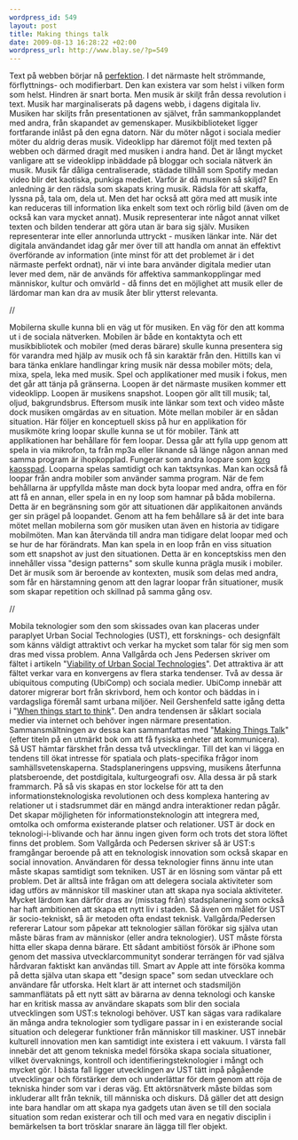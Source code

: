 ```yaml
--- 
wordpress_id: 549 
layout: post
title: Making things talk 
date: 2009-08-13 16:28:22 +02:00 
wordpress_url: http://www.blay.se/?p=549 
---
```


Text på webben börjar nå [perfektion](http://www.readwriteweb.com/archives/is_a_perfect_storm_forming_for_distributed_social_networking.php). I det närmaste helt strömmande, förflyttnings- och modifierbart. Den kan existera var som helst i vilken form som helst. Hindren är snart borta. Men musik är skiljt från dessa revolution i text. Musik har marginaliserats på dagens webb, i dagens digitala liv. Musiken har skiljts från presentationen av självet, från sammankopplandet med andra, från skapandet av gemenskaper. Musikbiblioteket ligger fortfarande inlåst på den egna datorn. När du möter något i sociala medier möter du aldrig deras musik. Videoklipp har däremot följt med texten på webben och därmed dragit med musiken i andra hand. Det är långt mycket vanligare att se videoklipp inbäddade på bloggar och sociala nätverk än musik. Musik får dåliga centraliserade, städade tillhåll som Spotify medan video blir det kaotiska, punkiga mediet. Varför är då musiken så skiljd? En anledning är den rädsla som skapats kring musik. Rädsla för att skaffa, lyssna på, tala om, dela ut. Men det har också att göra med att musik inte kan reduceras till information lika enkelt som text och rörlig bild (även om de också kan vara mycket annat). Musik representerar inte något annat vilket texten och bilden tenderar att göra utan är bara sig själv. Musiken representerar inte eller annorlunda uttryckt - musiken länkar inte. När det digitala användandet idag går mer över till att handla om annat än effektivt överförande av information (inte minst för att det problemet är i det närmaste perfekt ordnat), när vi inte bara använder digitala medier utan lever med dem, när de används för affektiva sammankopplingar med människor, kultur och omvärld - då finns det en möjlighet att musik eller de lärdomar man kan dra av musik åter blir ytterst relevanta. 

//

Mobilerna skulle kunna bli en väg ut för musiken. En väg för den att komma ut i de sociala nätverken. Mobilen är både en kontaktyta och ett musikbibliotek och mobiler (med deras bärare) skulle kunna presentera sig för varandra med hjälp av musik och få sin karaktär från den. Hittills kan vi bara tänka enklare handlingar kring musik när dessa mobiler möts; dela, mixa, spela, leka med musik. Spel och applikationer med musik i fokus, men det går att tänja på gränserna. Loopen är det närmaste musiken kommer ett videoklipp. Loopen är musikens snapshot. Loopen gör allt till musik; tal, oljud, bakgrundsbrus. Eftersom musik inte länkar som text och video måste dock musiken omgärdas av en situation. Möte mellan mobiler är en sådan situation. Här följer en konceptuell skiss på hur en applikation för musikmöte kring loopar skulle kunna se ut för mobiler. Tänk att applikationen har behållare för fem loopar. Dessa går att fylla upp genom att spela in via mikrofon, ta från mp3a eller liknande så länge någon annan med samma program är ihopkopplad. Fungerar som andra loopare som [korg kaosspad](http://www.youtube.com/watch?v=39n4wow8fWE). Looparna spelas samtidigt och kan taktsynkas. Man kan också få loopar från andra mobiler som använder samma program. När de fem behållarna är uppfyllda måste man dock byta loopar med andra, offra en för att få en annan, eller spela in en ny loop som hamnar på båda mobilerna. Detta är en begränsning som gör att situationen där applikaitonen används ger sin prägel på loopandet. Genom att ha fem behållare så är det inte bara mötet mellan mobilerna som gör musiken utan även en historia av tidigare mobilmöten. Man kan återvända till andra man tidigare delat loopar med och se hur de har förändrats. Man kan spela in en loop från en viss situation som ett snapshot av just den situationen. Detta är en konceptskiss men den innehåller vissa "design patterns" som skulle kunna prägla musik i mobiler. Det är musik som är beroende av kontexten, musik som delas med andra, som får en härstamning genom att den lagrar loopar från situationer, musik som skapar repetition och skillnad på samma gång osv. 

//

Mobila teknologier som den som skissades ovan kan placeras under paraplyet Urban Social Technologies (UST), ett forsknings- och designfält som känns väldigt attraktivt och verkar ha mycket som talar för sig men som dras med vissa problem. Anna Vallgårda och Jens Pedersen skriver om fältet i artikeln "[Viability of Urban Social Technologies](itu.dk/people/jensp/viability.pdf)". Det attraktiva är att fältet verkar vara en konvergens av flera starka tendenser. Två av dessa är ubiquitous computing (UbiComp) och sociala medier. UbiComp innebär att datorer migrerar bort från skrivbord, hem och kontor och bäddas in i vardagsliga föremål samt urbana miljöer. Neil Gershenfeld satte igång detta i "[When things start to think](http://www.google.se/search?q=When+things+start+to+think)". Den andra tendensen är såklart sociala medier via internet och behöver ingen närmare presentation. Sammansmältningen av dessa kan sammanfattas med "[Making Things Talk](http://www.makingthingstalk.com/)" (efter titeln på en utmärkt bok om att få fysiska enheter att kommunicera). Så UST hämtar färskhet från dessa två utvecklingar. Till det kan vi lägga en tendens till ökat intresse för spatiala och plats-specifika frågor inom samhällsvetenskaperna. Stadsplaneringens uppsving, musikens återfunna platsberoende, det postdigitala, kulturgeografi osv. Alla dessa är på stark frammarch. På så vis skapas en stor lockelse för att ta den informationsteknologiska revolutionen och dess komplexa hantering av relationer ut i stadsrummet där en mängd andra interaktioner redan pågår. Det skapar möjligheten för informationsteknologin att integrera med, omtolka och omforma existerande platser och relationer. UST är dock en teknologi-i-blivande och har ännu ingen given form och trots det stora löftet finns det problem. Som Vallgårda och Pedersen skriver så är UST:s framgångar beroende på att en teknologisk innovation som också skapar en social innovation. Användaren för dessa teknologier finns ännu inte utan måste skapas samtidigt som tekniken. UST är en lösning som väntar på ett problem. Det är alltså inte frågan om att delegera sociala aktiviteter som idag utförs av människor till maskiner utan att skapa nya sociala aktiviteter. Mycket lärdom kan därför dras av (misstag från) stadsplanering som också har haft ambitionen att skapa ett nytt liv i staden. Så även om målet för UST är socio-tekniskt, så är metoden ofta endast teknisk. Vallgårda/Pedersen refererar Latour som påpekar att teknologier sällan förökar sig själva utan måste bäras fram av människor (eller andra teknologier). UST måste första hitta eller skapa denna bärare. Ett sådant ambitiöst försök är iPhone som genom det massiva utvecklarcommunityt sonderar terrängen för vad själva hårdvaran faktiskt kan användas till. Smart av Apple att inte försöka komma på detta själva utan skapa ett "design space" som sedan utvecklare och användare får utforska. Helt klart är att internet och stadsmiljön sammanflätats på ett nytt sätt av bärarna av denna teknologi och kanske har en kritisk massa av användare skapats som blir den sociala utvecklingen som UST:s teknologi behöver. UST kan sägas vara radikalare än många andra teknologier som tydligare passar in i en existerande social situation och delegerar funktioner från människor till maskiner. UST innebär kulturell innovation men kan samtidigt inte existera i ett vakuum. I värsta fall innebär det att genom tekniska medel försöka skapa sociala situationer, vilket övervaknings, kontroll och identifieringsteknologier i mångt och mycket gör. I bästa fall ligger utvecklingen av UST tätt inpå pågående utvecklingar och förstärker dem och underlättar för dem genom att röja de tekniska hinder som var i deras väg. Ett aktörsnätverk måste bildas som inkluderar allt från teknik, till människa och diskurs. Då gäller det att design inte bara handlar om att skapa nya gadgets utan även se till den sociala situation som redan existerar och till och med vara en negativ disciplin i bemärkelsen ta bort trösklar snarare än lägga till fler objekt. 